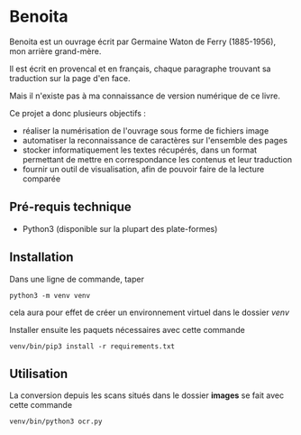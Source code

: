 Benoita
=======

Benoita est un ouvrage écrit par Germaine Waton de Ferry (1885-1956), mon arrière grand-mère.

Il est écrit en provencal et en français, chaque paragraphe trouvant sa traduction sur la page d'en face.

Mais il n'existe pas à ma connaissance de version numérique de ce livre.

Ce projet a donc plusieurs objectifs :
- réaliser la numérisation de l'ouvrage sous forme de fichiers image
- automatiser la reconnaissance de caractères sur l'ensemble des pages
- stocker informatiquement les textes récupérés, dans un format permettant de mettre en correspondance les contenus et leur traduction
- fournir un outil de visualisation, afin de pouvoir faire de la lecture comparée

## Pré-requis technique
- Python3 (disponible sur la plupart des plate-formes)

## Installation
Dans une ligne de commande, taper
```
python3 -m venv venv
```
cela aura pour effet de créer un environnement virtuel dans le dossier *venv*

Installer ensuite les paquets nécessaires avec cette commande
```
venv/bin/pip3 install -r requirements.txt
```

## Utilisation
La conversion depuis les scans situés dans le dossier __images__ se fait avec cette commande
```
venv/bin/python3 ocr.py
```
